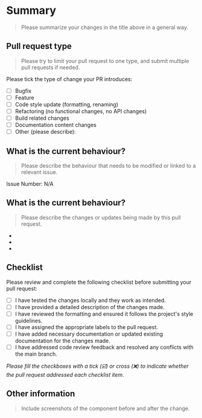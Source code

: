 # Summary

> Please summarize your changes in the title above in a general way.

## Pull request type

> Please try to limit your pull request to one type, and submit multiple pull requests if needed.

Please tick the type of change your PR introduces:

- [ ] Bugfix
- [ ] Feature
- [ ] Code style update (formatting, renaming)
- [ ] Refactoring (no functional changes, no API changes)
- [ ] Build related changes
- [ ] Documentation content changes
- [ ] Other (please describe):

## What is the current behaviour?

> Please describe the behaviour that needs to be modified or linked to a relevant issue.

Issue Number: N/A

## What is the current behaviour?

> Please describe the changes or updates being made by this pull request.

-
-
-

## Checklist

Please review and complete the following checklist before submitting your pull request:

- [ ] I have tested the changes locally and they work as intended.
- [ ] I have provided a detailed description of the changes made.
- [ ] I have reviewed the formatting and ensured it follows the project's style guidelines.
- [ ] I have assigned the appropriate labels to the pull request.
- [ ] I have added necessary documentation or updated existing documentation for the changes made.
- [ ] I have addressed code review feedback and resolved any conflicts with the main branch.

*Please fill the checkboxes with a tick (☑️) or cross (❌) to indicate whether the pull request addressed each checklist item.*

## Other information

> Include screenshots of the component before and after the change.